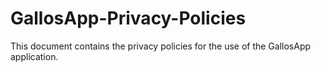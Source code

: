 # GallosApp-Privacy-Policies

This document contains the privacy policies for the use of the GallosApp application.
